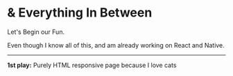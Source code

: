 # & Everything In Between

Let's Begin our Fun.

Even though I know all of this, and am already working on React and Native.

---------------------------------------------------------------------------


**1st play:** Purely HTML responsive page because I love cats
